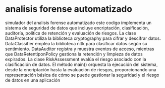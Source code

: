 # analisis forense automatizado
simulador del analisis forense automatizado
este codigo implementa un sistema de seguridad de datos que incluye encriptación, clasificación, auditoría, política de retención y evaluación de riesgos. La clase DataProtector utiliza la biblioteca cryptography para cifrar y descifrar datos. DataClassifier emplea la biblioteca nltk para clasificar datos según su sentimiento. DataAuditor registra y muestra eventos de acceso, mientras que DataRetentiponPolicy gestiona la retención y limpieza de datos expirados. La clase RiskAssessment evalúa el riesgo asociado con la clasificación de datos. El método main() orquesta la ejecución del sistema, desde la encriptación hasta la evaluación de riesgos, proporcionando una representación básica de cómo se puede gestionar la seguridad y el riesgo de datos en una aplicación
